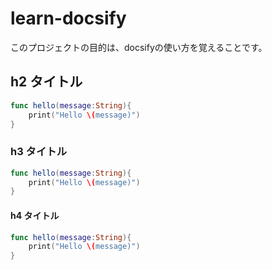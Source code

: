 # learn-docsify
このプロジェクトの目的は、docsifyの使い方を覚えることです。

## h2 タイトル

```swift
func hello(message:String){
    print("Hello \(message)")
}
```

### h3 タイトル

```swift
func hello(message:String){
    print("Hello \(message)")
}
```

#### h4 タイトル

```swift
func hello(message:String){
    print("Hello \(message)")
}
```

